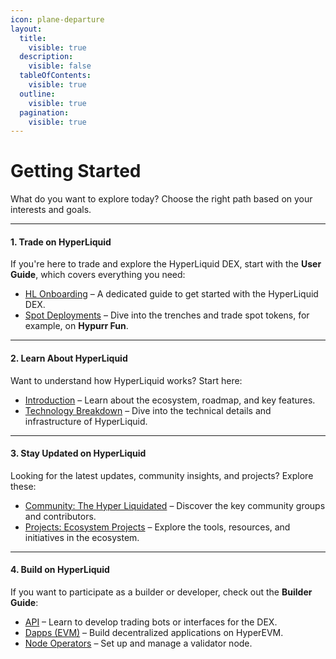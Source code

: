 ```yaml
---
icon: plane-departure
layout:
  title:
    visible: true
  description:
    visible: false
  tableOfContents:
    visible: true
  outline:
    visible: true
  pagination:
    visible: true
---
```


# Getting Started

What do you want to explore today? Choose the right path based on your interests and goals.

***

#### **1. Trade on HyperLiquid**

If you're here to trade and explore the HyperLiquid DEX, start with the **User Guide**, which covers everything you need:

* [HL Onboarding](guide/user-guide/hl-onboarding.md) – A dedicated guide to get started with the HyperLiquid DEX.
* [Spot Deployments](https://community-hyperliquid.gitbook.io/community-docs/guide/user-guide/spot-deployments) – Dive into the trenches and trade spot tokens, for example, on **Hypurr Fun**.

***

#### **2. Learn About HyperLiquid**

Want to understand how HyperLiquid works? Start here:

* [Introduction](https://community-hyperliquid.gitbook.io/community-docs/introduction) – Learn about the ecosystem, roadmap, and key features.
* [Technology Breakdown](https://community-hyperliquid.gitbook.io/community-docs/technology-breakdown/) – Dive into the technical details and infrastructure of HyperLiquid.

***

#### **3. Stay Updated on HyperLiquid**

Looking for the latest updates, community insights, and projects? Explore these:

* [Community: The Hyper Liquidated](https://community-hyperliquid.gitbook.io/community-docs/community-and-projects/the-hyper-liquidated) – Discover the key community groups and contributors.
* [Projects: Ecosystem Projects](https://community-hyperliquid.gitbook.io/community-docs/community-and-projects/ecosystem-projects) – Explore the tools, resources, and initiatives in the ecosystem.

***

#### **4. Build on HyperLiquid**

If you want to participate as a builder or developer, check out the **Builder Guide**:

* [API](https://community-hyperliquid.gitbook.io/community-docs/guide/builder-guide/api) – Learn to develop trading bots or interfaces for the DEX.
* [Dapps (EVM)](https://community-hyperliquid.gitbook.io/community-docs/guide/builder-guide/dapps-evm) – Build decentralized applications on HyperEVM.
* [Node Operators](https://community-hyperliquid.gitbook.io/community-docs/guide/builder-guide/node-operators) – Set up and manage a validator node.

